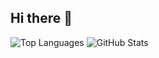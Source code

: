 ## Hi there 👋

![Top Languages](https://github-readme-stats.vercel.app/api/top-langs/?username=YourUsername&layout=compact&theme=dark)
![GitHub Stats](https://github-readme-stats.vercel.app/api?username=YourUsername&show_icons=true&theme=dark)
